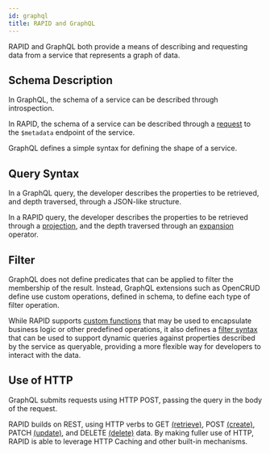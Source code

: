 ```yaml
---
id: graphql
title: RAPID and GraphQL
---
```


RAPID and GraphQL both provide a means of describing and requesting data from a service that represents a graph of data.

## Schema Description

In GraphQL, the schema of a service can be described through introspection.

In RAPID, the schema of a service can be described through a [request](../spec/rapid-pro-resource_description.md) to the `$metadata` endpoint of the service.

GraphQL defines a simple syntax for defining the shape of a service.

## Query Syntax

In a GraphQL query, the developer describes the properties to be retrieved, and depth traversed, through a JSON-like structure.

In a RAPID query, the developer describes the properties to be retrieved through a [projection](../rapid-pro-read.md#selecting-individual-properties-of-a-resource),
and the depth traversed through an [expansion](../rapid-pro-read.md#including-related-resources) operator.

## Filter

GraphQL does not define predicates that can be applied to filter the membership of the result.
Instead, GraphQL extensions such as OpenCRUD define use custom operations, defined in schema, to define each type of filter operation.

While RAPID supports [custom functions](../rapid-pro-operations.md#functions) that may be used to encapsulate business logic or other predefined operations,
it also defines a [filter syntax](../rapid-pro-read.md#filtering-results) that can be used to support dynamic queries against properties described by the service as queryable, providing a more flexible way for developers to interact with the data.

## Use of HTTP

GraphQL submits requests using HTTP POST, passing the query in the body of the request.

RAPID builds on REST, using HTTP verbs to GET [(retrieve)](../rapid-pro-read.md), POST [(create)](../rapid-pro-data_modification.md#creating-a-resource), PATCH [(update)](../rapid-pro-data_modification.md#updating-a-resource), and DELETE [(delete)](../rapid-pro-data_modification.md#deleting-a-resource) data.
By making fuller use of HTTP, RAPID is able to leverage HTTP Caching and other built-in mechanisms.
